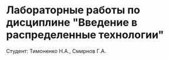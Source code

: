 # Лабораторные работы по дисциплине "Введение в распределенные технологии"
Студент: Тимоненко Н.А., Смирнов Г.А.